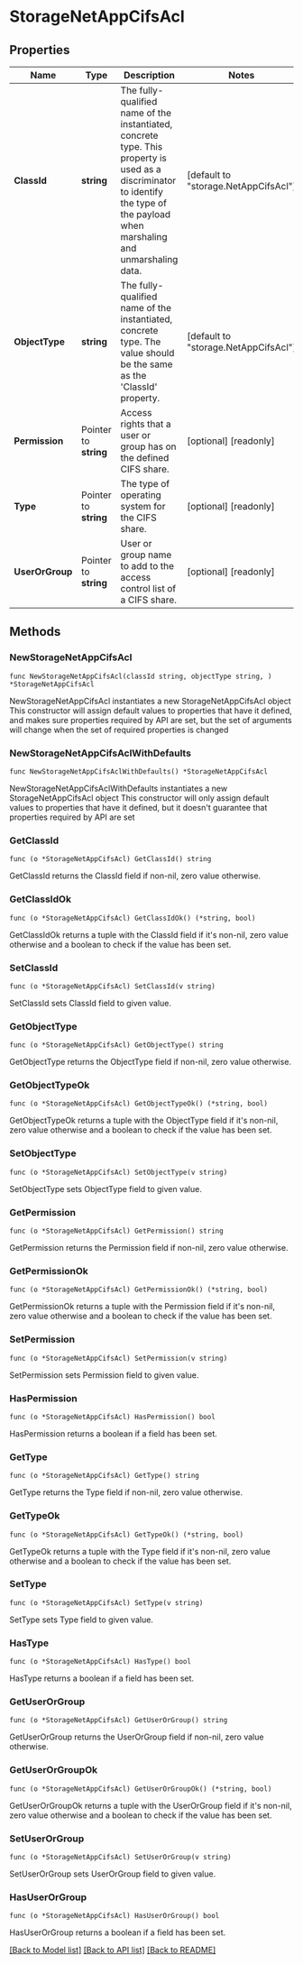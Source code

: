 # StorageNetAppCifsAcl

## Properties

Name | Type | Description | Notes
------------ | ------------- | ------------- | -------------
**ClassId** | **string** | The fully-qualified name of the instantiated, concrete type. This property is used as a discriminator to identify the type of the payload when marshaling and unmarshaling data. | [default to "storage.NetAppCifsAcl"]
**ObjectType** | **string** | The fully-qualified name of the instantiated, concrete type. The value should be the same as the &#39;ClassId&#39; property. | [default to "storage.NetAppCifsAcl"]
**Permission** | Pointer to **string** | Access rights that a user or group has on the defined CIFS share. | [optional] [readonly] 
**Type** | Pointer to **string** | The type of operating system for the CIFS share. | [optional] [readonly] 
**UserOrGroup** | Pointer to **string** | User or group name to add to the access control list of a CIFS share. | [optional] [readonly] 

## Methods

### NewStorageNetAppCifsAcl

`func NewStorageNetAppCifsAcl(classId string, objectType string, ) *StorageNetAppCifsAcl`

NewStorageNetAppCifsAcl instantiates a new StorageNetAppCifsAcl object
This constructor will assign default values to properties that have it defined,
and makes sure properties required by API are set, but the set of arguments
will change when the set of required properties is changed

### NewStorageNetAppCifsAclWithDefaults

`func NewStorageNetAppCifsAclWithDefaults() *StorageNetAppCifsAcl`

NewStorageNetAppCifsAclWithDefaults instantiates a new StorageNetAppCifsAcl object
This constructor will only assign default values to properties that have it defined,
but it doesn't guarantee that properties required by API are set

### GetClassId

`func (o *StorageNetAppCifsAcl) GetClassId() string`

GetClassId returns the ClassId field if non-nil, zero value otherwise.

### GetClassIdOk

`func (o *StorageNetAppCifsAcl) GetClassIdOk() (*string, bool)`

GetClassIdOk returns a tuple with the ClassId field if it's non-nil, zero value otherwise
and a boolean to check if the value has been set.

### SetClassId

`func (o *StorageNetAppCifsAcl) SetClassId(v string)`

SetClassId sets ClassId field to given value.


### GetObjectType

`func (o *StorageNetAppCifsAcl) GetObjectType() string`

GetObjectType returns the ObjectType field if non-nil, zero value otherwise.

### GetObjectTypeOk

`func (o *StorageNetAppCifsAcl) GetObjectTypeOk() (*string, bool)`

GetObjectTypeOk returns a tuple with the ObjectType field if it's non-nil, zero value otherwise
and a boolean to check if the value has been set.

### SetObjectType

`func (o *StorageNetAppCifsAcl) SetObjectType(v string)`

SetObjectType sets ObjectType field to given value.


### GetPermission

`func (o *StorageNetAppCifsAcl) GetPermission() string`

GetPermission returns the Permission field if non-nil, zero value otherwise.

### GetPermissionOk

`func (o *StorageNetAppCifsAcl) GetPermissionOk() (*string, bool)`

GetPermissionOk returns a tuple with the Permission field if it's non-nil, zero value otherwise
and a boolean to check if the value has been set.

### SetPermission

`func (o *StorageNetAppCifsAcl) SetPermission(v string)`

SetPermission sets Permission field to given value.

### HasPermission

`func (o *StorageNetAppCifsAcl) HasPermission() bool`

HasPermission returns a boolean if a field has been set.

### GetType

`func (o *StorageNetAppCifsAcl) GetType() string`

GetType returns the Type field if non-nil, zero value otherwise.

### GetTypeOk

`func (o *StorageNetAppCifsAcl) GetTypeOk() (*string, bool)`

GetTypeOk returns a tuple with the Type field if it's non-nil, zero value otherwise
and a boolean to check if the value has been set.

### SetType

`func (o *StorageNetAppCifsAcl) SetType(v string)`

SetType sets Type field to given value.

### HasType

`func (o *StorageNetAppCifsAcl) HasType() bool`

HasType returns a boolean if a field has been set.

### GetUserOrGroup

`func (o *StorageNetAppCifsAcl) GetUserOrGroup() string`

GetUserOrGroup returns the UserOrGroup field if non-nil, zero value otherwise.

### GetUserOrGroupOk

`func (o *StorageNetAppCifsAcl) GetUserOrGroupOk() (*string, bool)`

GetUserOrGroupOk returns a tuple with the UserOrGroup field if it's non-nil, zero value otherwise
and a boolean to check if the value has been set.

### SetUserOrGroup

`func (o *StorageNetAppCifsAcl) SetUserOrGroup(v string)`

SetUserOrGroup sets UserOrGroup field to given value.

### HasUserOrGroup

`func (o *StorageNetAppCifsAcl) HasUserOrGroup() bool`

HasUserOrGroup returns a boolean if a field has been set.


[[Back to Model list]](../README.md#documentation-for-models) [[Back to API list]](../README.md#documentation-for-api-endpoints) [[Back to README]](../README.md)


